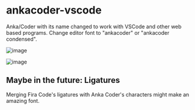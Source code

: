 # ankacoder-vscode
Anka/Coder with its name changed to work with VSCode and other web based programs. Change editor font to "ankacoder" or "ankacoder condensed".

![image](https://user-images.githubusercontent.com/48076233/215872186-04445109-8717-4658-bdd2-32503aa5aba0.png)

![image](https://user-images.githubusercontent.com/48076233/215873746-ef69ad13-35d1-4c27-8e26-ba33f456fb87.png)

## Maybe in the future: Ligatures
Merging Fira Code's ligatures with Anka Coder's characters might make an amazing font.
